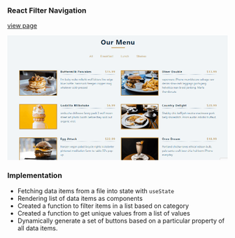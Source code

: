 ### React Filter Navigation

[view page](https://femi-ologunwa.github.io/5-filterable-list-nav/)

![](./homescreen.gif)

### Implementation

-  Fetching data items from a file into state with `useState`
-  Rendering list of data items as components
-  Created a function to filter items in a list based on category
-  Created a function to get unique values from a list of values
-  Dynamically generate a set of buttons based on a particular property of all data items.
